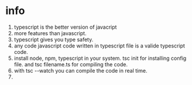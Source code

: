 # info

1. typescript is the better version of javacript
2. more features than javascript.
3. typescript gives you type safety.
4. any code javascript code written in typescript file is a valide typescript code.
5. install node, npm, typescript in your system. tsc init for installing config file. and tsc filename.ts for compiling the code.
6. with tsc --watch you can compile the code in real time.
7.